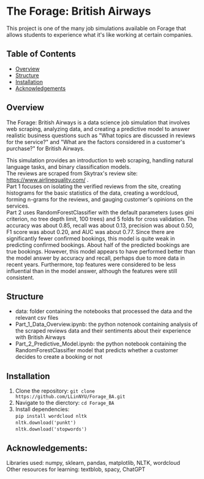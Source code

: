 # The Forage: British Airways  
This project is one of the many job simulations available on Forage that allows students to experience what it's like working at certain companies.

## Table of Contents  
- [Overview](#Overview)
- [Structure](#Structure)
- [Installation](#Installation)
- [Acknowledgements](#Acknowledgements)

## Overview
The Forage: British Airways is a data science job simulation that involves web scraping, analyzing data, and creating a predictive model to answer realistic business questions such as "What topics are discussed in reviews for the service?" and "What are the factors considered in a customer's purchase?" for British Airways.  

This simulation provides an introduction to web scraping, handling natural language tasks, and binary classification models.  
The reviews are scraped from Skytrax's review site: https://www.airlinequality.com/ .  
Part 1 focuses on isolating the verified reviews from the site, creating histograms for the basic statistics of the data, creating a wordcloud, forming n-grams for the reviews, and gauging customer's opinions on the services.  
Part 2 uses RandomForestClassifier with the default parameters (uses gini criterion, no tree depth limit, 100 trees) and 5 folds for cross validation. The accuracy was about 0.85, recall was about 0.13, precision was about 0.50, F1 score was about 0.20, and AUC was about 0.77. Since there are significantly fewer confirmed bookings, this model is quite weak in predicting confirmed bookings. About half of the predicted bookings are true bookings. However, this model appears to have performed better than the model answer by accuracy and recall, perhaps due to more data in recent years. Furthermore, top features were considered to be less influential than in the model answer, although the features were still consistent.  

## Structure
- data: folder containing the notebooks that processed the data and the relevant csv files  
- Part_1_Data_Overview.ipynb: the python notenook containing analysis of the scraped reviews data and their sentiments about their experience with British Airways
- Part_2_Predictive_Model.ipynb: the python notebook containing the RandomForestClassifier model that predicts whether a customer decides to create a booking or not

## Installation
1. Clone the repository: ```git clone https://github.com/LLinNYU/Forage_BA.git```
2. Navigate to the dierctory: ```cd Forage_BA```
3. Install dependencies:  
   ```pip install wordcloud nltk```  
   ```nltk.download('punkt')```  
   ```nltk.download('stopwords')```  

## Acknowledgements:  
Libraries used: numpy, sklearn, pandas, matplotlib, NLTK, wordcloud  
Other resources for learning: textblob, spacy, ChatGPT
